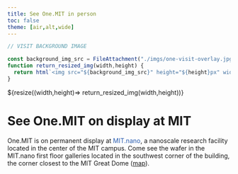 ```yaml
---
title: See One.MIT in person
toc: false
theme: [air,alt,wide]
---
```


```js
// VISIT BACKGROUND IMAGE

const background_img_src = FileAttachment("./imgs/one-visit-overlay.jpg").href;
function return_resized_img(width,height) {
  return html`<img src="${background_img_src}" height="${height}px" width="${width}px" style="object-fit:cover; border-radius: 0.75rem;">`
}
```

<div class= "grid grid-cols-2">
  <div class="card">
    ${resize((width,height)=> return_resized_img(width,height))}
    <h1> See One.MIT on display at MIT</h1>
    
One.MIT is on permanent display at <a style="text-decoration:none; color: #2A5DB0;" href="https://mitnano.mit.edu/" target="_blank">MIT.nano</a>, a nanoscale research facility located in the center of the MIT campus. Come see the wafer in the MIT.nano first floor galleries located in the southwest corner of the building, the corner closest to the MIT Great Dome (<a href="https://whereis.mit.edu/?go=12" target="_blank">map</a>).

  </div>

</div>
